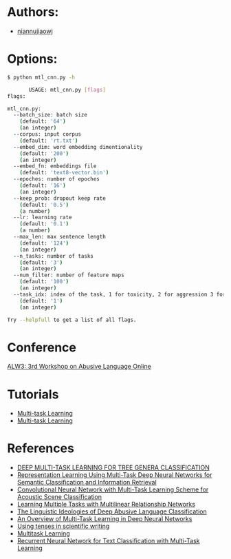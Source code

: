 # Authors:
  - [niannujiaowj](https://github.com/niannujiaowj)

  
# Options:
```bash
$ python mtl_cnn.py -h

       USAGE: mtl_cnn.py [flags]
flags:

mtl_cnn.py:
  --batch_size: batch size
    (default: '64')
    (an integer)
  --corpus: input corpus
    (default: 'rt.txt')
  --embed_dim: word embedding dimentionality
    (default: '200')
    (an integer)
  --embed_fn: embeddings file
    (default: 'text8-vector.bin')
  --epoches: number of epoches
    (default: '16')
    (an integer)
  --keep_prob: dropout keep rate
    (default: '0.5')
    (a number)
  --lr: learning rate
    (default: '0.1')
    (a number)
  --max_len: max sentence length
    (default: '124')
    (an integer)
  --n_tasks: number of tasks
    (default: '3')
    (an integer)
  --num_filter: number of feature maps
    (default: '100')
    (an integer)
  --task_idx: index of the task, 1 for toxicity, 2 for aggression 3 for attack
    (default: '1')
    (an integer)

Try --helpfull to get a list of all flags.
```


# Conference
[ALW3: 3rd Workshop on Abusive Language Online](https://sites.google.com/view/alw3/home)

# Tutorials
* [Multi-task Learning](https://www.cs.ubc.ca/~schmidtm/MLRG/Multi-task%20Learning.pdf)
* [Multi-task Learning](http://multi-task-learning.info/)

# References
* [DEEP MULTI-TASK LEARNING FOR TREE GENERA CLASSIFICATION ](https://www.isprs-ann-photogramm-remote-sens-spatial-inf-sci.net/IV-2/153/2018/isprs-annals-IV-2-153-2018.pdf])
* [Representation Learning Using Multi-Task Deep Neural Networks for Semantic Classification and Information Retrieval](https://www.microsoft.com/en-us/research/wp-content/uploads/2016/02/mltdnn.pdf)
* [Convolutional Neural Network with Multi-Task Learning Scheme for Acoustic Scene Classification
](http://www.apsipa.org/proceedings/2017/CONTENTS/papers2017/15DecFriday/FA-02/FA-02.5.pdf)
* [Learning Multiple Tasks with Multilinear Relationship Networks](http://papers.nips.cc/paper/6757-learning-multiple-tasks-with-multilinear-relationship-networks.pdf)
* [The Linguistic Ideologies of Deep Abusive Language Classification](https://www.aclweb.org/anthology/W18-5120)
* [An Overview of Multi-Task Learning in Deep Neural Networks](https://arxiv.org/abs/1706.05098)
* [Using tenses in scientific writing](https://services.unimelb.edu.au/__data/assets/pdf_file/0009/471294/Using_tenses_in_scientific_writing_Update_051112.pdf)
* [Multitask Learning](https://link.springer.com/content/pdf/10.1023/A:1007379606734.pdf)
* [Recurrent Neural Network for Text Classification with Multi-Task Learning](https://arxiv.org/pdf/1605.05101.pdf)
